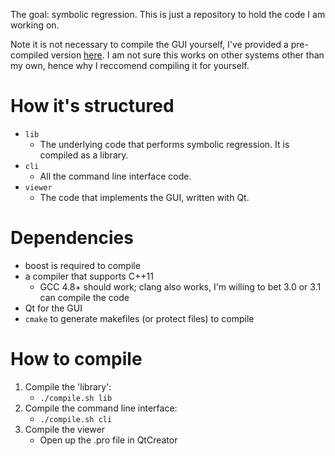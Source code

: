 The goal: symbolic regression. This is just a repository to hold the code I am working on.

Note it is not necessary to compile the GUI yourself, I've provided a pre-compiled version
[here](https://github.com/miguelmartin75/GP-Symbolic-Regression/releases/download/0.1/viewer.app.zip). I am not sure this works on other systems other than my own, hence why I reccomend compiling it for yourself.

# How it's structured

- `lib`
    - The underlying code that performs symbolic regression. It is compiled as a library.
- `cli`
    - All the command line interface code.
- `viewer`
    - The code that implements the GUI, written with Qt.

# Dependencies

- boost is required to compile
- a compiler that supports C++11
    - GCC 4.8+ should work; clang also works, I'm willing to bet 3.0 or 3.1 can compile the code
- Qt for the GUI
- `cmake` to generate makefiles (or protect files) to compile

# How to compile

1. Compile the 'library':
    - `./compile.sh lib`
2. Compile the command line interface:
    - `./compile.sh cli`
3. Compile the viewer
    - Open up the .pro file in QtCreator
